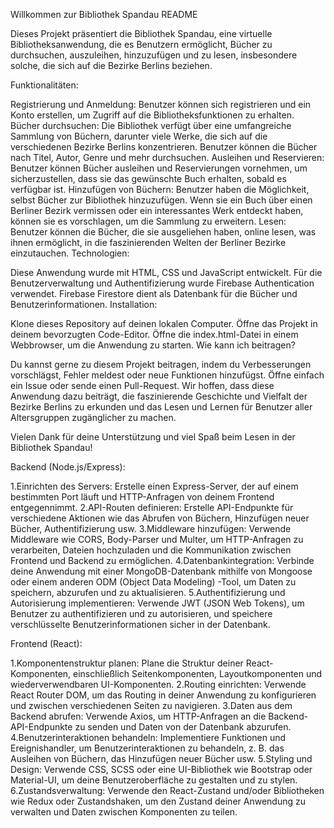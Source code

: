 
Willkommen zur Bibliothek Spandau README

Dieses Projekt präsentiert die Bibliothek Spandau, eine virtuelle Bibliotheksanwendung, die es Benutzern ermöglicht, Bücher zu durchsuchen, auszuleihen, hinzuzufügen und zu lesen, insbesondere solche, die sich auf die Bezirke Berlins beziehen.

Funktionalitäten:

Registrierung und Anmeldung: Benutzer können sich registrieren und ein Konto erstellen, um Zugriff auf die Bibliotheksfunktionen zu erhalten.
Bücher durchsuchen: Die Bibliothek verfügt über eine umfangreiche Sammlung von Büchern, darunter viele Werke, die sich auf die verschiedenen Bezirke Berlins konzentrieren. Benutzer können die Bücher nach Titel, Autor, Genre und mehr durchsuchen.
Ausleihen und Reservieren: Benutzer können Bücher ausleihen und Reservierungen vornehmen, um sicherzustellen, dass sie das gewünschte Buch erhalten, sobald es verfügbar ist.
Hinzufügen von Büchern: Benutzer haben die Möglichkeit, selbst Bücher zur Bibliothek hinzuzufügen. Wenn sie ein Buch über einen Berliner Bezirk vermissen oder ein interessantes Werk entdeckt haben, können sie es vorschlagen, um die Sammlung zu erweitern.
Lesen: Benutzer können die Bücher, die sie ausgeliehen haben, online lesen, was ihnen ermöglicht, in die faszinierenden Welten der Berliner Bezirke einzutauchen.
Technologien:

Diese Anwendung wurde mit HTML, CSS und JavaScript entwickelt.
Für die Benutzerverwaltung und Authentifizierung wurde Firebase Authentication verwendet.
Firebase Firestore dient als Datenbank für die Bücher und Benutzerinformationen.
Installation:

Klone dieses Repository auf deinen lokalen Computer.
Öffne das Projekt in deinem bevorzugten Code-Editor.
Öffne die index.html-Datei in einem Webbrowser, um die Anwendung zu starten.
Wie kann ich beitragen?

Du kannst gerne zu diesem Projekt beitragen, indem du Verbesserungen vorschlägst, Fehler meldest oder neue Funktionen hinzufügst. Öffne einfach ein Issue oder sende einen Pull-Request.
Wir hoffen, dass diese Anwendung dazu beiträgt, die faszinierende Geschichte und Vielfalt der Bezirke Berlins zu erkunden und das Lesen und Lernen für Benutzer aller Altersgruppen zugänglicher zu machen.

Vielen Dank für deine Unterstützung und viel Spaß beim Lesen in der Bibliothek Spandau!


Backend (Node.js/Express):

1.Einrichten des Servers: Erstelle einen Express-Server, der auf einem bestimmten Port läuft und HTTP-Anfragen von deinem Frontend entgegennimmt.
2.API-Routen definieren: Erstelle API-Endpunkte für verschiedene Aktionen wie das Abrufen von Büchern, Hinzufügen neuer Bücher, Authentifizierung usw.
3.Middleware hinzufügen: Verwende Middleware wie CORS, Body-Parser und Multer, um HTTP-Anfragen zu verarbeiten, Dateien hochzuladen und die Kommunikation zwischen Frontend und Backend zu ermöglichen.
4.Datenbankintegration: Verbinde deine Anwendung mit einer MongoDB-Datenbank mithilfe von Mongoose oder einem anderen ODM (Object Data Modeling) -Tool, um Daten zu speichern, abzurufen und zu aktualisieren.
5.Authentifizierung und Autorisierung implementieren: Verwende JWT (JSON Web Tokens), um Benutzer zu authentifizieren und zu autorisieren, und speichere verschlüsselte Benutzerinformationen sicher in der Datenbank.


Frontend (React):

1.Komponentenstruktur planen: Plane die Struktur deiner React-Komponenten, einschließlich Seitenkomponenten, Layoutkomponenten und wiederverwendbaren UI-Komponenten.
2.Routing einrichten: Verwende React Router DOM, um das Routing in deiner Anwendung zu konfigurieren und zwischen verschiedenen Seiten zu navigieren.
3.Daten aus dem Backend abrufen: Verwende Axios, um HTTP-Anfragen an die Backend-API-Endpunkte zu senden und Daten von der Datenbank abzurufen.
4.Benutzerinteraktionen behandeln: Implementiere Funktionen und Ereignishandler, um Benutzerinteraktionen zu behandeln, z. B. das Ausleihen von Büchern, das Hinzufügen neuer Bücher usw.
5.Styling und Design: Verwende CSS, SCSS oder eine UI-Bibliothek wie Bootstrap oder Material-UI, um deine Benutzeroberfläche zu gestalten und zu stylen.
6.Zustandsverwaltung: Verwende den React-Zustand und/oder Bibliotheken wie Redux oder Zustandshaken, um den Zustand deiner Anwendung zu verwalten und Daten zwischen Komponenten zu teilen.

